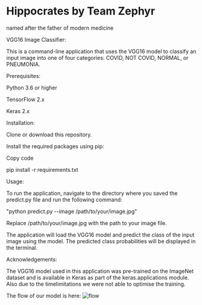# Hippocrates by Team Zephyr
named after the father of modern medicine

VGG16 Image Classifier:

This is a command-line application that uses the VGG16 model to classify an input image into one of four categories: COVID, NOT COVID, NORMAL, or PNEUMONIA.


Prerequisites:

Python 3.6 or higher

TensorFlow 2.x

Keras 2.x


Installation:

Clone or download this repository.

Install the required packages using pip:

Copy code

pip install -r requirements.txt


Usage:
 
To run the application, navigate to the directory where you saved the predict.py file and run the following command:

"python predict.py --image /path/to/your/image.jpg"

Replace /path/to/your/image.jpg with the path to your image file.

The application will load the VGG16 model and predict the class of the input image using the model. The predicted class probabilities will be displayed in the terminal.

Acknowledgements:

The VGG16 model used in this application was pre-trained on the ImageNet dataset and is available in Keras as part of the keras.applications module. Also due to the timelimitations we were not able to optimise the training.

The flow of our model is here:
![flow](https://user-images.githubusercontent.com/80756651/226812465-7e734ff8-50f2-4932-9529-ace894491420.png)
